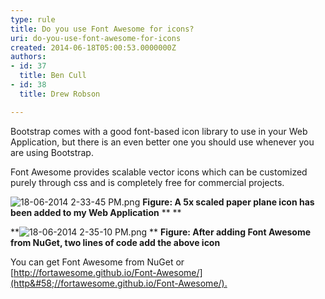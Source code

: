 ```yaml
---
type: rule
title: Do you use Font Awesome for icons?
uri: do-you-use-font-awesome-for-icons
created: 2014-06-18T05:00:53.0000000Z
authors:
- id: 37
  title: Ben Cull
- id: 38
  title: Drew Robson

---
```


 ​Bootstrap comes with a good font-based icon library to use in your Web Application, but there is an even better one you should use whenever you are using Bootstrap.​ 


Font Awesome provides scalable vector icons which can be customized purely through css and is completely free for commercial projects.



![18-06-2014 2-33-45 PM.png](/WebSites/RulesToBetterUIBootstrap/PublishingImages/Pages/Do-you-use-Font-Awesome-with-Bootstrap/18-06-2014%202-33-45%20PM.png)
**Figure: A 5x scaled paper plane icon has been added to my Web Application**
**
**

**![18-06-2014 2-35-10 PM.png](/WebSites/RulesToBetterUIBootstrap/PublishingImages/Pages/Do-you-use-Font-Awesome-with-Bootstrap/18-06-2014%202-35-10%20PM.png)
**
**Figure: After adding Font Awesome from NuGet, two lines of code add the above icon​**



You can get Font Awesome from NuGet or [http://fortawesome.github.io/Font-Awesome/](http&#58;//fortawesome.github.io/Font-Awesome/).​


